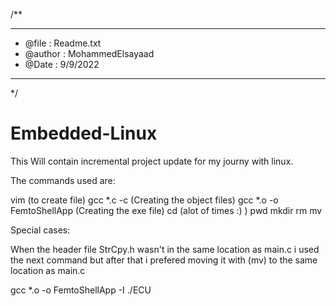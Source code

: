 /**
*******************************************
* @file             : Readme.txt
* @author           : MohammedElsayaad
* @Date             : 9/9/2022
*******************************************
*/
# Embedded-Linux
This Will contain incremental project update for my journy with linux.

The commands used are:

vim				 (to create file)
gcc *.c -c			 (Creating the object files)
gcc *.o -o FemtoShellApp	 (Creating the exe file)
cd				 (alot of times :) )
pwd
mkdir
rm
mv

Special cases:

When the header file StrCpy.h wasn't in the same location as main.c i used the next command but after that
i prefered moving it with (mv) to the same location as main.c

gcc *.o -o FemtoShellApp -I ./ECU
